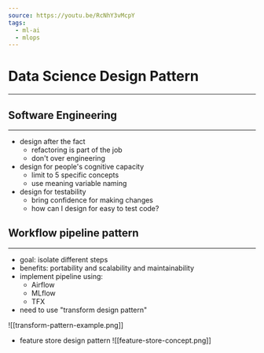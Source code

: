 ```yaml
---
source: https://youtu.be/RcNhY3vMcpY
tags:
  - ml-ai
  - mlops
---
```

# Data Science Design Pattern
---

## Software Engineering
---
- design after the fact 
	- refactoring is part of the job 
	- don't over engineering 
- design for people's cognitive capacity
	- limit to 5 specific concepts
	- use meaning variable naming
- design for testability
	- bring confidence for making changes 
	- how can I design for easy to test code?

## Workflow pipeline pattern
---
- goal: isolate different steps
- benefits: portability and scalability and maintainability 
- implement pipeline using:
	- Airflow
	- MLflow
	- TFX
- need to use "transform design pattern"

![[transform-pattern-example.png]]
- feature store design pattern
![[feature-store-concept.png]]
